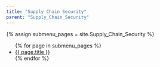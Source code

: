 ```yaml
---
title: "Supply Chain Security"
parent: "Supply_Chain_Security"
---
```


{% assign submenu_pages = site.Supply_Chain_Security %}
<ul>
  {% for page in submenu_pages %}
    <li><a href="{{ page.url }}">{{ page.title }}</a></li>
  {% endfor %}
</ul>